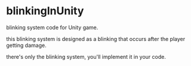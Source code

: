 # blinkingInUnity
 blinking system code for Unity game.

 this blinking system is designed as a blinking that occurs after the player getting damage.

 there's only the blinking system, you'll implement it in your code.
